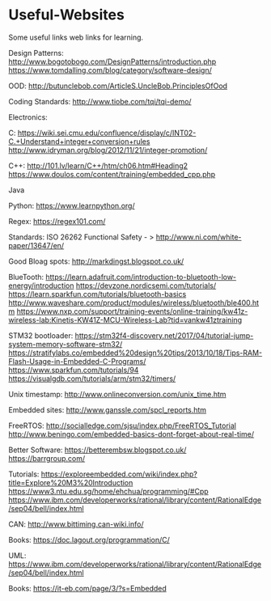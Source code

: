 # Useful-Websites
Some useful links web links for learning.

Design Patterns:
http://www.bogotobogo.com/DesignPatterns/introduction.php
https://www.tomdalling.com/blog/category/software-design/

OOD:
http://butunclebob.com/ArticleS.UncleBob.PrinciplesOfOod

Coding Standards: 
http://www.tiobe.com/tqi/tqi-demo/

Electronics:

C:
https://wiki.sei.cmu.edu/confluence/display/c/INT02-C.+Understand+integer+conversion+rules
http://www.idryman.org/blog/2012/11/21/integer-promotion/

C++:
http://101.lv/learn/C++/htm/ch06.htm#Heading2
https://www.doulos.com/content/training/embedded_cpp.php


Java

Python:
https://www.learnpython.org/

Regex:
https://regex101.com/

Standards:
ISO 26262 Functional Safety - > http://www.ni.com/white-paper/13647/en/


Good Bloag spots:
http://markdingst.blogspot.co.uk/

BlueTooth:
https://learn.adafruit.com/introduction-to-bluetooth-low-energy/introduction
https://devzone.nordicsemi.com/tutorials/
https://learn.sparkfun.com/tutorials/bluetooth-basics
http://www.waveshare.com/product/modules/wireless/bluetooth/ble400.htm
https://www.nxp.com/support/training-events/online-training/kw41z-wireless-lab:Kinetis-KW41Z-MCU-Wireless-Lab?tid=vankw41ztraining


STM32 bootloader:
https://stm32f4-discovery.net/2017/04/tutorial-jump-system-memory-software-stm32/
https://stratifylabs.co/embedded%20design%20tips/2013/10/18/Tips-RAM-Flash-Usage-in-Embedded-C-Programs/
https://www.sparkfun.com/tutorials/94
https://visualgdb.com/tutorials/arm/stm32/timers/

Unix timestamp:
http://www.onlineconversion.com/unix_time.htm

Embedded sites:
http://www.ganssle.com/spcl_reports.htm

FreeRTOS:
http://socialledge.com/sjsu/index.php/FreeRTOS_Tutorial
http://www.beningo.com/embedded-basics-dont-forget-about-real-time/


Better Software:
https://betterembsw.blogspot.co.uk/
https://barrgroup.com/

Tutorials:
https://exploreembedded.com/wiki/index.php?title=Explore%20M3%20Introduction
https://www3.ntu.edu.sg/home/ehchua/programming/#Cpp
https://www.ibm.com/developerworks/rational/library/content/RationalEdge/sep04/bell/index.html

CAN:
http://www.bittiming.can-wiki.info/

Books:
https://doc.lagout.org/programmation/C/

UML:
https://www.ibm.com/developerworks/rational/library/content/RationalEdge/sep04/bell/index.html

Books:
https://it-eb.com/page/3/?s=Embedded

